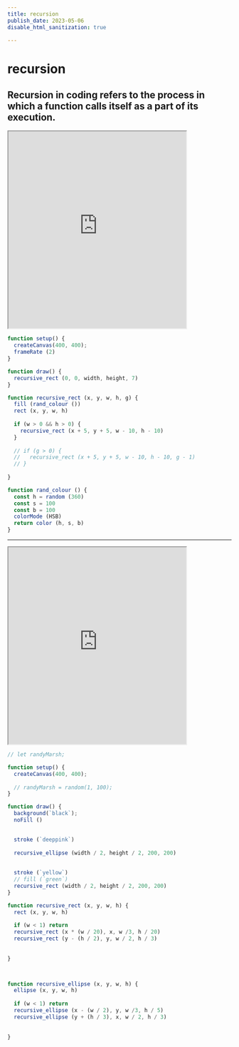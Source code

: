 ```yaml
---
title: recursion
publish_date: 2023-05-06
disable_html_sanitization: true

---
```

# recursion 

Recursion in coding refers to the process in which a function calls itself as a part of its execution.
---
<iframe width="400" height="442" src="https://editor.p5js.org/MeowingDavis/full/n0R9MZ-cI"></iframe>

```javascript
function setup() {
  createCanvas(400, 400);
  frameRate (2)
}

function draw() {
  recursive_rect (0, 0, width, height, 7)
}

function recursive_rect (x, y, w, h, g) {
  fill (rand_colour ())
  rect (x, y, w, h)
  
  if (w > 0 && h > 0) {
    recursive_rect (x + 5, y + 5, w - 10, h - 10)    
  }
  
  // if (g > 0) {
  //   recursive_rect (x + 5, y + 5, w - 10, h - 10, g - 1)    
  // }
  
}

function rand_colour () {
  const h = random (360)
  const s = 100
  const b = 100
  colorMode (HSB)
  return color (h, s, b)
}
```
---

<iframe width="400" height="442" src="https://editor.p5js.org/MeowingDavis/full/jbPYzDhd_"></iframe>

```javascript
// let randyMarsh;

function setup() {
  createCanvas(400, 400);
  
  // randyMarsh = random(1, 100);
}

function draw() {
  background(`black`);
  noFill ()

  
  stroke (`deeppink`)
  
  recursive_ellipse (width / 2, height / 2, 200, 200)
  
  
  stroke (`yellow`)
  // fill (`green`)
  recursive_rect (width / 2, height / 2, 200, 200)
}

function recursive_rect (x, y, w, h) {
  rect (x, y, w, h)
  
  if (w < 1) return
  recursive_rect (x * (w / 20), x, w /3, h / 20)
  recursive_rect (y - (h / 2), y, w / 2, h / 3)
  
  
}



function recursive_ellipse (x, y, w, h) {
  ellipse (x, y, w, h)
  
  if (w < 1) return
  recursive_ellipse (x - (w / 2), y, w /3, h / 5)
  recursive_ellipse (y + (h / 3), x, w / 2, h / 3)
  
  
}
```




